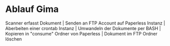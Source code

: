 # Ablauf Gima

Scanner erfasst Dokument
|
Senden an FTP Account auf Paperless Instanz
|
Aberbeiten einer crontab Instanz
|
Umwandeln der Dokumente per BASH
|
Kopieren in "consume" Ordner von Paperless
|
Dokument im FTP Ordner löschen
